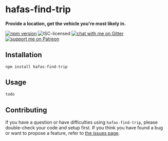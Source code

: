 # hafas-find-trip

**Provide a location, get the vehicle you're most likely in.**

[![npm version](https://img.shields.io/npm/v/hafas-find-trip.svg)](https://www.npmjs.com/package/hafas-find-trip)
![ISC-licensed](https://img.shields.io/github/license/derhuerst/hafas-find-trip.svg)
[![chat with me on Gitter](https://img.shields.io/badge/chat%20with%20me-on%20gitter-512e92.svg)](https://gitter.im/derhuerst)
[![support me on Patreon](https://img.shields.io/badge/support%20me-on%20patreon-fa7664.svg)](https://patreon.com/derhuerst)


## Installation

```shell
npm install hafas-find-trip
```


## Usage

```js
todo
```


## Contributing

If you have a question or have difficulties using `hafas-find-trip`, please double-check your code and setup first. If you think you have found a bug or want to propose a feature, refer to [the issues page](https://github.com/derhuerst/hafas-find-trip/issues).
